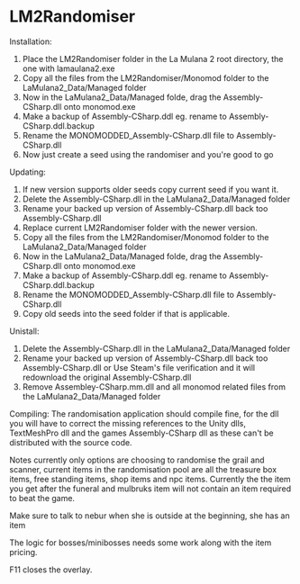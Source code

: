 # LM2Randomiser

Installation:
1. Place the LM2Randomiser folder in the La Mulana 2 root directory, the one with lamaulana2.exe
2. Copy all the files from the LM2Randomiser/Monomod folder to the LaMulana2_Data/Managed folder
3. Now in the LaMulana2_Data/Managed folde, drag the Assembly-CSharp.dll onto monomod.exe
4. Make a backup of Assembly-CSharp.ddl eg. rename to Assembly-CSharp.ddl.backup
5. Rename the MONOMODDED_Assembly-CSharp.dll file to Assembly-CSharp.dll
6. Now just create a seed using the randomiser and you're good to go

Updating:
1. If new version supports older seeds copy current seed if you want it.
2. Delete the Assembly-CSharp.dll in the LaMulana2_Data/Managed folder
3. Rename your backed up version of Assembly-CSharp.dll back too Assembly-CSharp.dll
4. Replace current LM2Randomiser folder with the newer version.
5. Copy all the files from the LM2Randomiser/Monomod folder to the LaMulana2_Data/Managed folder
6. Now in the LaMulana2_Data/Managed folde, drag the Assembly-CSharp.dll onto monomod.exe
7. Make a backup of Assembly-CSharp.ddl eg. rename to Assembly-CSharp.ddl.backup
8. Rename the MONOMODDED_Assembly-CSharp.dll file to Assembly-CSharp.dll
9. Copy old seeds into the seed folder if that is applicable.

Unistall:
1. Delete the Assembly-CSharp.dll in the LaMulana2_Data/Managed folder
2. Rename your backed up version of Assembly-CSharp.dll back too Assembly-CSharp.dll or
Use Steam's file verification and it will redownload the original Assembly-CSharp.dll
3. Remove Assembley-CSharp.mm.dll and all monomod related files from the LaMulana2_Data/Managed folder

Compiling:
The randomisation application should compile fine, for the dll you will have to correct the missing references to the Unity dlls, TextMeshPro dll and the games Assembly-CSharp dll as these can't be distributed with the source code.

Notes currently only options are choosing to randomise the grail and scanner, current items in the randomisation pool are all the treasure box items, free standing items, shop items and npc items. Currently the the item you get after the funeral and mulbruks item will not contain an item required to beat the game. 

Make sure to talk to nebur when she is outside at the beginning, she has an item

The logic for bosses/minibosses needs some work along with the item pricing.

F11 closes the overlay.